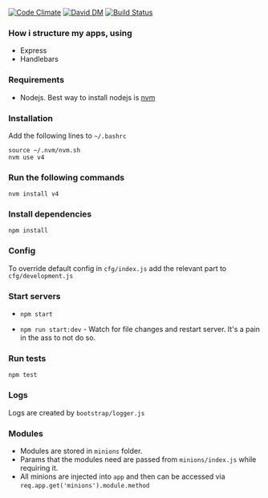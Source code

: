 [![Code Climate](https://codeclimate.com/github/swarajgiri/express-bootstrap/badges/gpa.svg)](https://codeclimate.com/github/swarajgiri/express-bootstrap)
[![David DM](https://david-dm.org/swarajgiri/express-bootstrap.svg)](https://david-dm.org/swarajgiri/express-bootstrap.svg)
[![Build Status](https://travis-ci.org/swarajgiri/express-bootstrap.svg?branch=master)](https://travis-ci.org/swarajgiri/express-bootstrap)

### How i structure my apps, using
- Express
- Handlebars

### Requirements
-  Nodejs. Best way to install nodejs is [nvm](https://github.com/creationix/nvm)

### Installation
Add the following lines to `~/.bashrc`
```
source ~/.nvm/nvm.sh
nvm use v4
```

### Run the following commands
```
nvm install v4
```

### Install dependencies

```
npm install
```

### Config
To override default config in `cfg/index.js` add the relevant part to `cfg/development.js`

### Start servers
- `npm start`

- `npm run start:dev` - Watch for file changes and restart server. It's a pain in the ass to not do so.

### Run tests
`npm test`

### Logs
Logs are created by `bootstrap/logger.js`

### Modules
- Modules are stored in `minions` folder.
- Params that the modules need are passed from `minions/index.js` while requiring it.
- All minions are injected into `app` and then can be accessed via `req.app.get('minions').module.method`